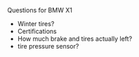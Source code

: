 Questions for BMW X1
* Winter tires?
* Certifications
* How much brake and tires actually left?
* tire pressure sensor?
